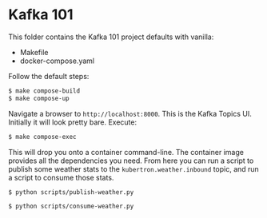 # Kafka 101

This folder contains the Kafka 101 project defaults with vanilla:

- Makefile
- docker-compose.yaml

Follow the default steps:

```bash
$ make compose-build
$ make compose-up
```

Navigate a browser to `http://localhost:8000`. This is the Kafka Topics UI.
Initially it will look pretty bare. Execute: 

```bash
$ make compose-exec
```

This will drop you onto a container command-line. The container image
provides all the dependencies you need. From here you can run a script to
publish some weather stats to the `kubertron.weather.inbound` topic, and run
a script to consume those stats.

```bash
$ python scripts/publish-weather.py
```

```bash
$ python scripts/consume-weather.py
```
